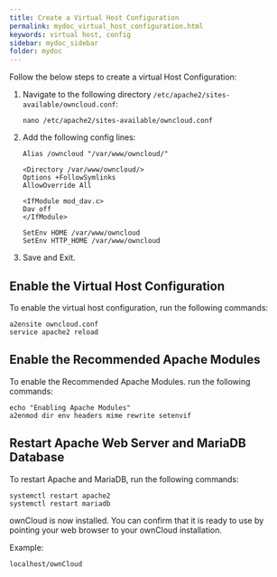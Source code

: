 ```yaml
---
title: Create a Virtual Host Configuration
permalink: mydoc_virtual_host_configuration.html
keywords: virtual host, config
sidebar: mydoc_sidebar
folder: mydoc
---
```



Follow the below steps to create a virtual Host Configuration:
1. Navigate to the following directory `/etc/apache2/sites-available/owncloud.conf`:
    ```
    nano /etc/apache2/sites-available/owncloud.conf
    ```
2. Add the following config lines:
    ```
    Alias /owncloud "/var/www/owncloud/"

    <Directory /var/www/owncloud/>
    Options +FollowSymlinks
    AllowOverride All

    <IfModule mod_dav.c>
    Dav off
    </IfModule>

    SetEnv HOME /var/www/owncloud
    SetEnv HTTP_HOME /var/www/owncloud
    ```
3. Save and Exit.

## Enable the Virtual Host Configuration
To enable the virtual host configuration, run the following commands:
```
a2ensite owncloud.conf
service apache2 reload
```

## Enable the Recommended Apache Modules
To enable the Recommended Apache Modules. run the following commands:
```
echo "Enabling Apache Modules"
a2enmod dir env headers mime rewrite setenvif
```

## Restart Apache Web Server and MariaDB Database
To restart Apache and MariaDB, run the following commands:
```
systemctl restart apache2
systemctl restart mariadb
```

ownCloud is now installed. You can confirm that it is ready to use by pointing your web browser to your ownCloud installation.

Example:
```
localhost/ownCloud
```